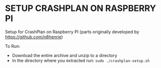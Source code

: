 # SETUP CRASHPLAN ON RASPBERRY PI
Setup for CrashPlan on Raspberry PI (parts originally developed by https://github.com/n8henrie)

To Run:
- Download the entire archive and unzip to a directory
- In the directory where you extracted run: `sudo ./crashplan-setup.sh`
